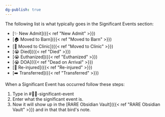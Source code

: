 ```yaml
---
dg-publish: true
---
```


The following list is what typically goes in the Significant Events section:

- [✨ New Admit]({{< ref "New Admit" >}})
- [🏠 Moved to Barn]({{< ref "Moved to Barn" >}})
- [🏥 Moved to Clinic]({{< ref "Moved to Clinic" >}})
- [😭 Died]({{< ref "Died" >}})
- [😭 Euthanized]({{< ref "Euthanized" >}})
- [😭 DOA]({{< ref "Dead on Arrival" >}})
- [🤕 Re-injured]({{< ref "Re-injured" >}})
- [➡️ Transferred]({{< ref "Transferred" >}})

When a Significant Event has occurred follow these steps:

1. Type in #🦅💥-significant-event
2. Enter what the significant event is.
3. Now it will show up in the [RARE Obsidian Vault]({{< ref "RARE Obsidian Vault" >}}) and in that that bird's note.